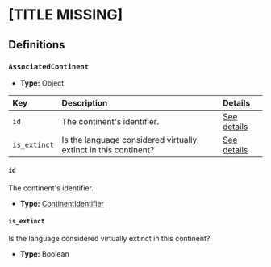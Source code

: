 # [TITLE MISSING]

## Definitions

### <a name="AssociatedContinent"></a> `AssociatedContinent`

- **Type:** Object

Key | Description | Details
:-- | :-- | :--
`id` | The continent's identifier. | <a href="#AssociatedContinent/id">See details</a>
`is_extinct` | Is the language considered virtually extinct in this continent? | <a href="#AssociatedContinent/is_extinct">See details</a>

#### <a name="AssociatedContinent/id"></a> `id`

The continent's identifier.

- **Type:** <a href="#ContinentIdentifier">ContinentIdentifier</a>

#### <a name="AssociatedContinent/is_extinct"></a> `is_extinct`

Is the language considered virtually extinct in this continent?

- **Type:** Boolean
